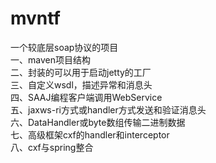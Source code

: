 # mvntf
一个较底层soap协议的项目  
一、maven项目结构  
二、封装的可以用于启动jetty的工厂  
三、自定义wsdl，描述异常和消息头  
四、SAAJ编程客户端调用WebService  
五、jaxws-ri方式或handler方式发送和验证消息头  
六、DataHandler或byte数组传输二进制数据  
七、高级框架cxf的handler和interceptor  
八、cxf与spring整合  
